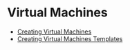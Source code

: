 # Virtual Machines

* [Creating Virtual Machines](creating.md)
* [Creating Virtual Machines Templates](templatecreation.md)
